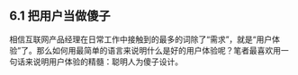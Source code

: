 ## 6.1 把用户当做傻子

相信互联网产品经理在日常工作中接触到的最多的词除了“需求”，就是“用户体验”了。那么如何用最简单的语言来说明什么是好的用户体验呢？笔者最喜欢用一句话来说明用户体验的精髓：聪明人为傻子设计。
